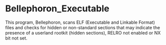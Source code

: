# Bellephoron_Executable
This program, Bellephoron, scans ELF (Executable and Linkable Format) files and checks for hidden or non-standard sections that may indicate the presence of a userland rootkit (hidden sections), RELRO not enabled or NX bit not set.
